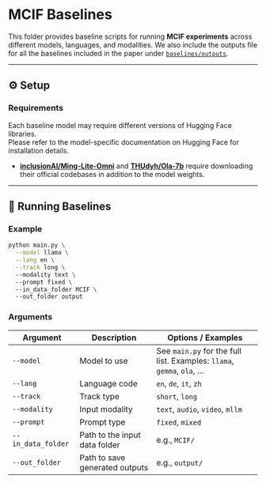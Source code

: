 # MCIF Baselines

This folder provides baseline scripts for running **MCIF experiments** across different models, languages, and modalities. 
We also include the outputs file for all the baselines included in the paper under 
[`baselines/outputs`](/baselines/outputs/).

---

## ⚙️ Setup

### Requirements
Each baseline model may require different versions of Hugging Face libraries.  
Please refer to the model-specific documentation on Hugging Face for installation details.  

- **[inclusionAI/Ming-Lite-Omni](https://huggingface.co/inclusionAI/Ming-Lite-Omni)** and **[THUdyh/Ola-7b](https://github.com/Ola-Omni/Ola?tab=readme-ov-file)** require downloading their official codebases in addition to the model weights.  

---

## 🚀 Running Baselines

### Example
```bash
python main.py \
  --model llama \
  --lang en \
  --track long \  
  --modality text \ 
  --prompt fixed \ 
  --in_data_folder MCIF \ 
  --out_folder output
```

### Arguments
| Argument           | Description                                    | Options / Examples                                                      |
|--------------------|------------------------------------------------|-------------------------------------------------------------------------|
| `--model`          | Model to use                                   | See `main.py` for the full list. Examples: `llama`, `gemma`, `ola`, ... |
| `--lang`           | Language code                                  | `en`, `de`, `it`, `zh`                                                  |
| `--track`          | Track type                                     | `short`, `long`                                                         |
| `--modality`       | Input modality                                 | `text`, `audio`, `video`, `mllm`                                        |
| `--prompt`         | Prompt type                                    | `fixed`, `mixed`                                                        |
| `--in_data_folder` | Path to the input data folder                  | e.g., `MCIF/`                                                           |
| `--out_folder`     | Path to save generated outputs                 | e.g., `output/`                                                         |



